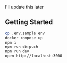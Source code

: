 I'll update this later

## Getting Started

```bash
cp .env.sample env
docker compose up
npm i
npm run db:push
npm run dev
open http://localhost:3000
```

